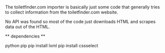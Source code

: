 The toiletfinder.com importer is basically just some code that generally tries to collect information from the toiletfinder.com website.

No API was found so most of the code just downloads HTML and scrapes data out of the HTML.

** dependencies **

python
pip
pip install lxml
pip install cssselect
